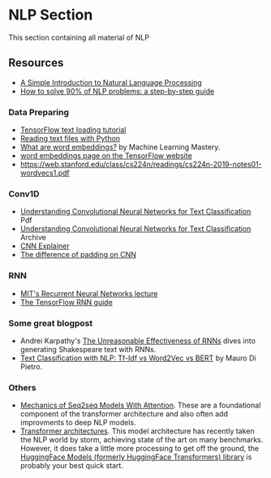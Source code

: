 # NLP Section
This section containing all material of NLP 
## Resources
- [A Simple Introduction to Natural Language Processing](https://becominghuman.ai/a-simple-introduction-to-natural-language-processing-ea66a1747b32)
- [How to solve 90% of NLP problems: a step-by-step guide](https://blog.insightdatascience.com/how-to-solve-90-of-nlp-problems-a-step-by-step-guide-fda605278e4e)
### Data Preparing
- [TensorFlow text loading tutorial](https://www.tensorflow.org/tutorials/load_data/text)
- [Reading text files with Python](https://realpython.com/read-write-files-python/)
- [What are word embeddings?](https://machinelearningmastery.com/what-are-word-embeddings/) by Machine Learning Mastery.
- [word embeddings page on the TensorFlow website](https://www.tensorflow.org/tutorials/text/word_embeddings)
- https://web.stanford.edu/class/cs224n/readings/cs224n-2019-notes01-wordvecs1.pdf
### Conv1D
- [Understanding Convolutional Neural Networks for Text Classification](https://aclanthology.org/W18-5408.pdf) Pdf
- [Understanding Convolutional Neural Networks for Text Classification](https://arxiv.org/abs/1809.08037) Archive
- [CNN Explainer](https://poloclub.github.io/cnn-explainer/)  
- [The difference of padding on CNN](https://stackoverflow.com/questions/37674306/what-is-the-difference-between-same-and-valid-padding-in-tf-nn-max-pool-of-t) 
### RNN
- [MIT's Recurrent Neural Networks lecture](https://youtu.be/SEnXr6v2ifU)
- [The TensorFlow RNN guide](https://www.tensorflow.org/guide/keras/rnn)
### Some great blogpost
- Andrei Karpathy's [The Unreasonable Effectiveness of RNNs](https://karpathy.github.io/2015/05/21/rnn-effectiveness/) dives into generating Shakespeare text with RNNs.
- [Text Classification with NLP: Tf-Idf vs Word2Vec vs BERT](https://towardsdatascience.com/text-classification-with-nlp-tf-idf-vs-word2vec-vs-bert-41ff868d1794) by Mauro Di Pietro.
### Others
- [Mechanics of Seq2seq Models With Attention](https://jalammar.github.io/visualizing-neural-machine-translation-mechanics-of-seq2seq-models-with-attention/). These are a foundational component of the transformer architecture and also often add improvments to deep NLP models.
- [Transformer architectures](http://jalammar.github.io/illustrated-transformer/). This model architecture has recently taken the NLP world by storm, achieving state of the art on many benchmarks. However, it does take a little more processing to get off the ground, the [HuggingFace Models (formerly HuggingFace Transformers) library](https://huggingface.co/models/) is probably your best quick start.

